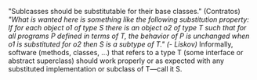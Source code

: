 "Sublcasses should be substitutable for their base classes." (Contratos)
<cite>
	"What is wanted here is something like the following substitution property: If for each object o1 of type S there is an object o2 of type T such that for all programs P defined in terms of T, the behavior of P is unchanged when o1 is substituted for o2 then S is a subtype of T." (- Liskov)
</cite>
Informally, software (methods, classes, ...) that refers to a type T (some interface or abstract superclass) should work properly or as expected with any substituted implementation or subclass of T—call it S.